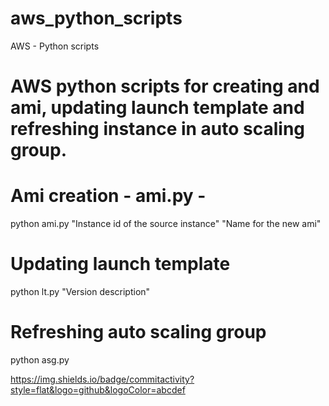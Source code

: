 # aws_python_scripts
  AWS - Python scripts
# AWS python scripts for creating and ami, updating launch template and refreshing instance in auto scaling group.



# Ami creation - ami.py -
  python ami.py "Instance id of the source instance" "Name for the new ami"


# Updating launch template
  python lt.py "Version description"

# Refreshing auto scaling group
  python asg.py
  
https://img.shields.io/badge/commitactivity?style=flat&logo=github&logoColor=abcdef
